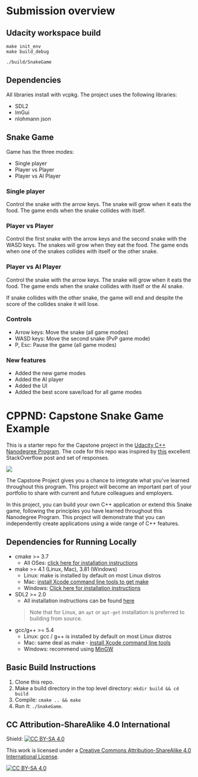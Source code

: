 # Submission overview

## Udacity workspace build
```
make init_env
make build_debug

./build/SnakeGame
```

## Dependencies 
All libraries install with vcpkg. The project uses the following libraries:
- SDL2
- ImGui
- nlohmann json

## Snake Game
Game has the three modes:

* Single player
* Player vs Player
* Player vs AI Player

### Single player
Control the snake with the arrow keys. The snake will grow when it eats the food. The game ends when the snake collides with itself.

### Player vs Player
Control the first snake with the arrow keys and the second snake with the WASD keys. The snakes will grow when they eat the food. The game ends when one of the snakes collides with itself or the other snake.

### Player vs AI Player
Control the snake with the arrow keys. The snake will grow when it eats the food. The game ends when the snake collides with itself or the AI snake.

If snake collides with the other snake, the game will end and despite the score of the collides snake it will lose.

### Controls
- Arrow keys: Move the snake (all game modes)
- WASD keys: Move the second snake (PvP game mode)
- P, Esc: Pause the game (all game modes)

### New features
- Added the new game modes
- Added the AI player
- Added the UI
- Added the best score save/load for all game modes


# CPPND: Capstone Snake Game Example

This is a starter repo for the Capstone project in the [Udacity C++ Nanodegree Program](https://www.udacity.com/course/c-plus-plus-nanodegree--nd213). The code for this repo was inspired by [this](https://codereview.stackexchange.com/questions/212296/snake-game-in-c-with-sdl) excellent StackOverflow post and set of responses.

<img src="snake_game.gif"/>

The Capstone Project gives you a chance to integrate what you've learned throughout this program. This project will become an important part of your portfolio to share with current and future colleagues and employers.

In this project, you can build your own C++ application or extend this Snake game, following the principles you have learned throughout this Nanodegree Program. This project will demonstrate that you can independently create applications using a wide range of C++ features.

## Dependencies for Running Locally
* cmake >= 3.7
  * All OSes: [click here for installation instructions](https://cmake.org/install/)
* make >= 4.1 (Linux, Mac), 3.81 (Windows)
  * Linux: make is installed by default on most Linux distros
  * Mac: [install Xcode command line tools to get make](https://developer.apple.com/xcode/features/)
  * Windows: [Click here for installation instructions](http://gnuwin32.sourceforge.net/packages/make.htm)
* SDL2 >= 2.0
  * All installation instructions can be found [here](https://wiki.libsdl.org/Installation)
  >Note that for Linux, an `apt` or `apt-get` installation is preferred to building from source. 
* gcc/g++ >= 5.4
  * Linux: gcc / g++ is installed by default on most Linux distros
  * Mac: same deal as make - [install Xcode command line tools](https://developer.apple.com/xcode/features/)
  * Windows: recommend using [MinGW](http://www.mingw.org/)

## Basic Build Instructions

1. Clone this repo.
2. Make a build directory in the top level directory: `mkdir build && cd build`
3. Compile: `cmake .. && make`
4. Run it: `./SnakeGame`.


## CC Attribution-ShareAlike 4.0 International


Shield: [![CC BY-SA 4.0][cc-by-sa-shield]][cc-by-sa]

This work is licensed under a
[Creative Commons Attribution-ShareAlike 4.0 International License][cc-by-sa].

[![CC BY-SA 4.0][cc-by-sa-image]][cc-by-sa]

[cc-by-sa]: http://creativecommons.org/licenses/by-sa/4.0/
[cc-by-sa-image]: https://licensebuttons.net/l/by-sa/4.0/88x31.png
[cc-by-sa-shield]: https://img.shields.io/badge/License-CC%20BY--SA%204.0-lightgrey.svg
